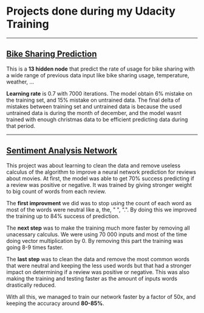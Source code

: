 # Projects done during my Udacity Training

___

## [Bike Sharing Prediction](bike-rental-prediction/)

This is a **13 hidden node** that predict the rate of usage for bike sharing with a wide range of previous data input like bike sharing usage, temperature, weather, ...

**Learning rate** is 0.7 with 7000 iterations. The model obtain 6% mistake on the training set, and 15% mistake on untrained data.
The final delta of mistakes between training set and untrained data is because the used untrained data is during the month of december, and the model wasnt trained with enough christmas data to be efficient predicting data during that period.

___

## [Sentiment Analysis Network](sentiment-analysis-network/)

This project was about learning to clean the data and remove useless calculus of the algorithm to improve a neural network prediction for reviews about movies. At first, the model was able to get 70% success predicting if a review was positive or negative. It was trained by giving stronger weight to big count of words from each review.

The **first improvment** we did was to stop using the count of each word as most of the words were neutral like a, the, " ", ".". By doing this we improved the training up to 84% success of prediction.

The **next step** was to make the training much more faster by removing all unacessary calculus. We were using 70 000 inputs and most of the time doing vector multiplication by 0. By removing this part the training was going 8-9 times faster.

The **last step** was to clean the data and remove the most common words that were neutral and keeping the less used words but that had a stronger impact on determining if a review was positive or negative. This was also making the training and testing faster as the amount of inputs words drastically reduced.

With all this, we managed to train our network faster by a factor of 50x, and keeping the accuracy around **80-85%**.
